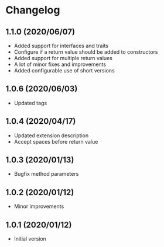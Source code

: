 # Changelog

## 1.1.0 (2020/06/07)
* Added support for interfaces and traits
* Configure if a return value should be added to constructors
* Added support for multiple return values
* A lot of minor fixes and improvements
* Added configurable use of short versions

## 1.0.6 (2020/06/03)
* Updated tags

## 1.0.4 (2020/04/17)
* Updated extension description
* Accept spaces before return value

## 1.0.3 (2020/01/13)
* Bugfix method parameters

## 1.0.2 (2020/01/12)
* Minor improvements

## 1.0.1 (2020/01/12)
* Initial version
